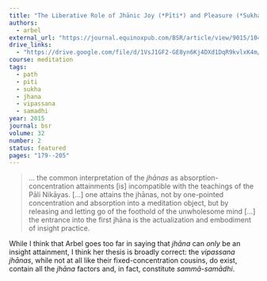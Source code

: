 ```yaml
---
title: "The Liberative Role of Jhānic Joy (*Pīti*) and Pleasure (*Sukha*) in the Early Buddhist Path to Awakening"
authors:
  - arbel
external_url: "https://journal.equinoxpub.com/BSR/article/view/9015/10488"
drive_links:
  - "https://drive.google.com/file/d/1VsJ1GF2-GE8yn6Kj4DXd1DqR9kvlxK4m/view?usp=drivesdk"
course: meditation
tags:
  - path
  - piti
  - sukha
  - jhana
  - vipassana
  - samadhi
year: 2015
journal: bsr
volume: 32
number: 2
status: featured
pages: "179--205"
---
```


> … the common interpretation of the *jhānas* as absorption-concentration attainments [is] incompatible with the teachings of the Pāli Nikāyas. [...] one attains the jhānas, not by one-pointed concentration and absorption into a meditation object, but by releasing and letting go of the foothold of the unwholesome mind [...] the entrance into the first jhāna is the actualization and embodiment of insight practice.

While I think that Arbel goes too far in saying that *jhāna* can _only_ be an insight attainment, I think her thesis is broadly correct: the _vipassana jhānas_, while not at all like their fixed-concentration cousins, do exist, contain all the *jhāna* factors and, in fact, constitute _sammā-samādhi_.

